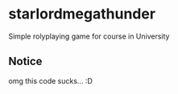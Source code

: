 # starlordmegathunder
Simple rolyplaying game for course in University

## Notice
omg this code sucks... :D
